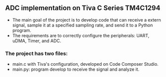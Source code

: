 ## ADC implementation on Tiva C Series TM4C1294

- The main goal of the project is to develop code that can receive a extern signal, sample it at a specified sampling rate, and send it to a Python program.
- The requirements are to correctly configure the peripherals: UART, uDMA, Timer, and ADC.

### The project has two files:
- main.c with Tiva's configuration, developed on Code Composer Studio.
- main.py: program develop to receive the signal and analyze it.
